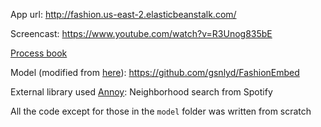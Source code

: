 App url: http://fashion.us-east-2.elasticbeanstalk.com/ 

Screencast: https://www.youtube.com/watch?v=R3Unog835bE

[Process book](https://github.com/hoangthienan95/FashionApp/tree/master/process_book)

Model (modified from [here](https://github.com/rxtan2/Learning-Similarity-Conditions)): https://github.com/gsnlyd/FashionEmbed

External library used
[Annoy](https://github.com/spotify/annoy): Neighborhood search from Spotify 

All the code except for those in the `model` folder was written from scratch
